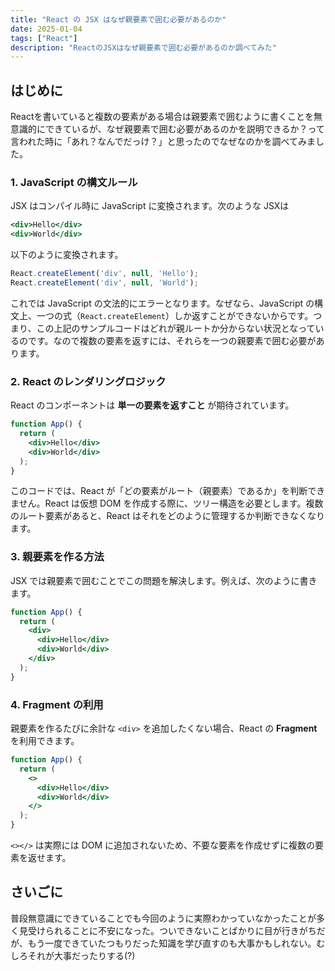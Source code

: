 ```yaml
---
title: "React の JSX はなぜ親要素で囲む必要があるのか"
date: 2025-01-04
tags: ["React"]
description: "ReactのJSXはなぜ親要素で囲む必要があるのか調べてみた"
---
```

## はじめに
Reactを書いていると複数の要素がある場合は親要素で囲むように書くことを無意識的にできているが、なぜ親要素で囲む必要があるのかを説明できるか？って言われた時に「あれ？なんでだっけ？」と思ったのでなぜなのかを調べてみました。

### 1. **JavaScript の構文ルール**
JSX はコンパイル時に JavaScript に変換されます。次のような JSXは

```jsx
<div>Hello</div>
<div>World</div>
```

以下のように変換されます。

```javascript
React.createElement('div', null, 'Hello');
React.createElement('div', null, 'World');
```

これでは JavaScript の文法的にエラーとなります。なぜなら、JavaScript の構文上、一つの式（`React.createElement`）しか返すことができないからです。つまり、この上記のサンプルコードはどれが親ルートか分からない状況となっているのです。なので複数の要素を返すには、それらを一つの親要素で囲む必要があります。

### 2. **React のレンダリングロジック**
React のコンポーネントは **単一の要素を返すこと** が期待されています。

```jsx
function App() {
  return (
    <div>Hello</div>
    <div>World</div>
  );
}
```

このコードでは、React が「どの要素がルート（親要素）であるか」を判断できません。React は仮想 DOM を作成する際に、ツリー構造を必要とします。複数のルート要素があると、React はそれをどのように管理するか判断できなくなります。

### 3. **親要素を作る方法**
JSX では親要素で囲むことでこの問題を解決します。例えば、次のように書きます。

```jsx
function App() {
  return (
    <div>
      <div>Hello</div>
      <div>World</div>
    </div>
  );
}
```

### 4. **Fragment の利用**
親要素を作るたびに余計な `<div>` を追加したくない場合、React の **Fragment** を利用できます。

```jsx
function App() {
  return (
    <>
      <div>Hello</div>
      <div>World</div>
    </>
  );
}
```

`<></>` は実際には DOM に追加されないため、不要な要素を作成せずに複数の要素を返せます。

## さいごに
普段無意識にできていることでも今回のように実際わかっていなかったことが多く見受けられることに不安になった。ついできないことばかりに目が行きがちだが、もう一度できていたつもりだった知識を学び直すのも大事かもしれない。むしろそれが大事だったりする(?)